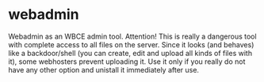 # webadmin
Webadmin as an WBCE admin tool. Attention! This is really a dangerous tool with complete access to all files on the server. Since it looks (and behaves) like a backdoor/shell (you can create, edit and upload all kinds of files with it), some webhosters prevent uploading it. Use it only if you really do not have any other option and unistall it immediately after use.
